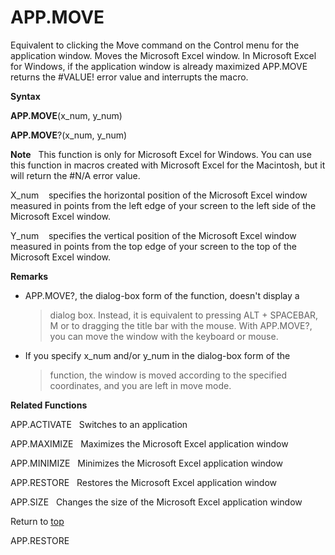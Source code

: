 APP.MOVE
========

Equivalent to clicking the Move command on the Control menu for the
application window. Moves the Microsoft Excel window. In Microsoft Excel
for Windows, if the application window is already maximized APP.MOVE
returns the \#VALUE! error value and interrupts the macro.

**Syntax**

**APP.MOVE**(x\_num, y\_num)

**APP.MOVE**?(x\_num, y\_num)

**Note**   This function is only for Microsoft Excel for Windows. You
can use this function in macros created with Microsoft Excel for the
Macintosh, but it will return the \#N/A error value.

X\_num    specifies the horizontal position of the Microsoft Excel
window measured in points from the left edge of your screen to the left
side of the Microsoft Excel window.

Y\_num    specifies the vertical position of the Microsoft Excel window
measured in points from the top edge of your screen to the top of the
Microsoft Excel window.

**Remarks**

-   APP.MOVE?, the dialog-box form of the function, doesn\'t display a
    > dialog box. Instead, it is equivalent to pressing ALT + SPACEBAR,
    > M or to dragging the title bar with the mouse. With APP.MOVE?, you
    > can move the window with the keyboard or mouse.

-   If you specify x\_num and/or y\_num in the dialog-box form of the
    > function, the window is moved according to the specified
    > coordinates, and you are left in move mode.

**Related Functions**

APP.ACTIVATE   Switches to an application

APP.MAXIMIZE   Maximizes the Microsoft Excel application window

APP.MINIMIZE   Minimizes the Microsoft Excel application window

APP.RESTORE   Restores the Microsoft Excel application window

APP.SIZE   Changes the size of the Microsoft Excel application window

Return to [top](#A)

APP.RESTORE
